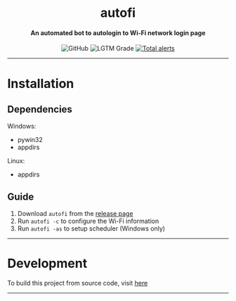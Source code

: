 <h1 align="center">autofi</h1>
<h4 align="center">An automated bot to autologin to Wi-Fi network login page</h4>
<div align="center">
  <img alt="GitHub" src="https://img.shields.io/github/license/jamestansx/autofi-utem?logo=lgtm&logoWidth=18&color=bright%20green">
  <img alt="LGTM Grade" src="https://img.shields.io/lgtm/grade/python/github/jamestansx/autofi-utem?logo=lgtm&logoWidth=18">
  <a href="https://lgtm.com/projects/g/jamestansx/autofi-utem/alerts/"><img alt="Total alerts" src="https://img.shields.io/lgtm/alerts/g/jamestansx/autofi-utem.svg?logo=lgtm&logoWidth=18"/></a>
</div>

---

# Installation
## Dependencies

Windows:

- pywin32
- appdirs

Linux:

- appdirs

## Guide

1. Download `autofi` from the [release page](https://github.com/jamestansx/autofi-utem/releases)
2. Run `autofi -c` to configure the Wi-Fi information
3. Run `autofi -as` to setup scheduler (Windows only)

---
# Development

To build this project from source code, visit [here](CONTRIBUTING.md)

---
